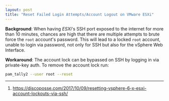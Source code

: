 ```yaml
---
layout: post
title: "Reset Failed Login Attempts/Account Logout on VMware ESXi"
---
```


**Background**: When having *ESXi*'s SSH port exposed to the internet for more than 10 minutes, chances are high that there are multiple attempts to brute force the `root` account's password. This will lead to a locked `root` account, unable to login via password, not only for SSH but also for the vSphere Web Interface.

**Workaround**: The account lock can be bypassed on SSH by logging in via private-key auth. To remove the account lock run:

  ```bash
  pam_tally2 --user root --reset
  ```

---
1. <https://discoposse.com/2017/10/09/resetting-vsphere-6-x-esxi-account-lockouts-via-ssh/>
